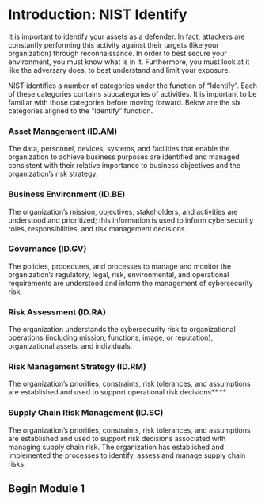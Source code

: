 Introduction: NIST Identify
===========================

It is important to identify your assets as a defender. In fact, attackers are
constantly performing this activity against their targets (like your
organization) through reconnaissance. In order to best secure your environment,
you must know what is in it. Furthermore, you must look at it like the adversary
does, to best understand and limit your exposure.

NIST identifies a number of categories under the function of “Identify”. Each of
these categories contains subcategories of activities. It is important to be
familiar with those categories before moving forward. Below are the six
categories aligned to the “Identify” function.

### Asset Management (ID.AM)

The data, personnel, devices, systems, and facilities that enable the
organization to achieve business purposes are identified and managed consistent
with their relative importance to business objectives and the organization’s
risk strategy.

### Business Environment (ID.BE)

The organization’s mission, objectives, stakeholders, and activities are
understood and prioritized; this information is used to inform cybersecurity
roles, responsibilities, and risk management decisions.

### Governance (ID.GV)

The policies, procedures, and processes to manage and monitor the organization’s
regulatory, legal, risk, environmental, and operational requirements are
understood and inform the management of cybersecurity risk.

### Risk Assessment (ID.RA)

The organization understands the cybersecurity risk to organizational operations
(including mission, functions, image, or reputation), organizational assets, and
individuals.

### Risk Management Strategy (ID.RM)

The organization’s priorities, constraints, risk tolerances, and assumptions are
established and used to support operational risk decisions**.**

### Supply Chain Risk Management (ID.SC)

The organization’s priorities, constraints, risk tolerances, and assumptions are
established and used to support risk decisions associated with managing supply
chain risk. The organization has established and implemented the processes to
identify, assess and manage supply chain risks.

Begin Module 1
--------------
